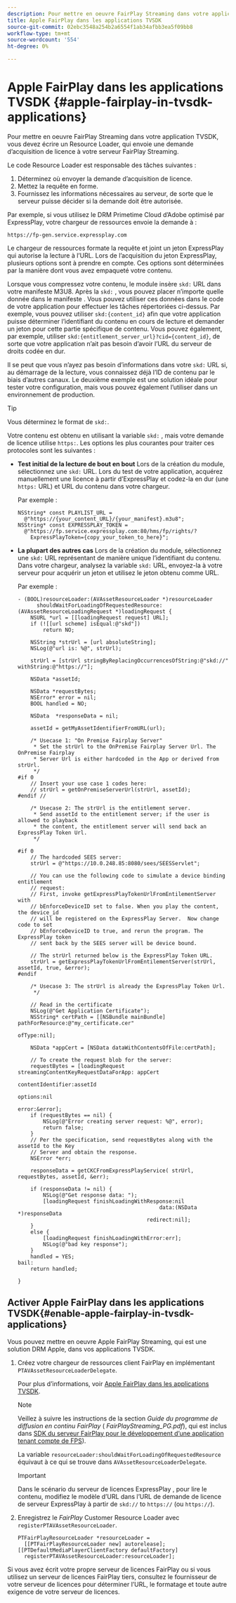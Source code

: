 ```yaml
---
description: Pour mettre en oeuvre FairPlay Streaming dans votre application TVSDK, vous devez écrire un Resource Loader, qui envoie une demande d’acquisition de licence à votre serveur FairPlay Streaming.
title: Apple FairPlay dans les applications TVSDK
source-git-commit: 02ebc3548a254b2a6554f1ab34afbb3ea5f09bb8
workflow-type: tm+mt
source-wordcount: '554'
ht-degree: 0%

---
```


# Apple FairPlay dans les applications TVSDK  {#apple-fairplay-in-tvsdk-applications}

Pour mettre en oeuvre FairPlay Streaming dans votre application TVSDK, vous devez écrire un Resource Loader, qui envoie une demande d’acquisition de licence à votre serveur FairPlay Streaming.

Le code Resource Loader est responsable des tâches suivantes :

1. Déterminez où envoyer la demande d’acquisition de licence.
1. Mettez la requête en forme.
1. Fournissez les informations nécessaires au serveur, de sorte que le serveur puisse décider si la demande doit être autorisée.

Par exemple, si vous utilisez le DRM Primetime Cloud d’Adobe optimisé par ExpressPlay, votre chargeur de ressources envoie la demande à :

```
https://fp-gen.service.expressplay.com
```

Le chargeur de ressources formate la requête et joint un jeton ExpressPlay qui autorise la lecture à l’URL. Lors de l’acquisition du jeton ExpressPlay, plusieurs options sont à prendre en compte. Ces options sont déterminées par la manière dont vous avez empaqueté votre contenu.

Lorsque vous compressez votre contenu, le module insère `skd:` URL dans votre manifeste M3U8. Après la `skd:` , vous pouvez placer n’importe quelle donnée dans le manifeste . Vous pouvez utiliser ces données dans le code de votre application pour effectuer les tâches répertoriées ci-dessus. Par exemple, vous pouvez utiliser `skd:{content_id}` afin que votre application puisse déterminer l’identifiant du contenu en cours de lecture et demander un jeton pour cette partie spécifique de contenu. Vous pouvez également, par exemple, utiliser `skd:{entitlement_server_url}?cid={content_id}`, de sorte que votre application n’ait pas besoin d’avoir l’URL du serveur de droits codée en dur.

Il se peut que vous n’ayez pas besoin d’informations dans votre `skd:` URL si, au démarrage de la lecture, vous connaissez déjà l’ID de contenu par le biais d’autres canaux. Le deuxième exemple est une solution idéale pour tester votre configuration, mais vous pouvez également l’utiliser dans un environnement de production.

>[!TIP]
>
>Vous déterminez le format de `skd:`.

Votre contenu est obtenu en utilisant la variable `skd:` , mais votre demande de licence utilise `https:`. Les options les plus courantes pour traiter ces protocoles sont les suivantes :

* **Test initial de la lecture de bout en bout** Lors de la création du module, sélectionnez une `skd:` URL. Lors du test de votre application, acquérez manuellement une licence à partir d’ExpressPlay et codez-la en dur (une `https:` URL) et URL du contenu dans votre chargeur.

  Par exemple :

  ```
  NSString* const PLAYLIST_URL =  
    @"https://{your_content_URL}/{your_manifest}.m3u8"; 
  NSString* const EXPRESSPLAY_TOKEN =  
    @"https://fp.service.expressplay.com:80/hms/fp/rights/? 
      ExpressPlayToken={copy_your_token_to_here}";
  ```

* **La plupart des autres cas** Lors de la création du module, sélectionnez une `skd:` URL représentant de manière unique l’identifiant du contenu. Dans votre chargeur, analysez la variable `skd:` URL, envoyez-la à votre serveur pour acquérir un jeton et utilisez le jeton obtenu comme URL.

  Par exemple :

  ```
  - (BOOL)resourceLoader:(AVAssetResourceLoader *)resourceLoader  
        shouldWaitForLoadingOfRequestedResource:(AVAssetResourceLoadingRequest *)loadingRequest { 
      NSURL *url = [[loadingRequest request] URL]; 
      if (![[url scheme] isEqual:@"skd"]) 
          return NO; 
  
      NSString *strUrl = [url absoluteString]; 
      NSLog(@"url is: %@", strUrl); 
  
      strUrl = [strUrl stringByReplacingOccurrencesOfString:@"skd://" withString:@"https://"]; 
  
      NSData *assetId; 
  
      NSData *requestBytes; 
      NSError* error = nil; 
      BOOL handled = NO; 
  
      NSData  *responseData = nil; 
  
      assetId = getMyAssetIdentifierFromURL(url); 
  
      /* Usecase 1: "On Premise Fairplay Server" 
       * Set the strUrl to the OnPremise Fairplay Server Url. The OnPremise Fairplay  
       * Server Url is either hardcoded in the App or derived from strUrl. 
       */ 
  #if 0  
      // Insert your use case 1 codes here: 
      // strUrl = getOnPremiseServerUrl(strUrl, assetId); 
  #endif // 
  
      /* Usecase 2: The strUrl is the entitlement server. 
       * Send assetId to the entitlement server; if the user is allowed to playback  
       * the content, the entitlement server will send back an ExpressPlay Token Url. 
       */ 
  
  #if 0 
      // The hardcoded SEES server: 
      strUrl = @"https://10.0.248.85:8080/sees/SEESServlet"; 
  
      // You can use the following code to simulate a device binding entitlement  
      // request:  
      // First, invoke getExpressPlayTokenUrlFromEntilementServer with  
      // bEnforceDeviceID set to false. When you play the content, the device_id  
      // will be registered on the ExpressPlay Server.  Now change code to set  
      // bEnforceDeviceID to true, and rerun the program. The ExpressPlay token  
      // sent back by the SEES server will be device bound. 
  
      // The strUrl returned below is the ExpressPlay Token URL. 
      strUrl = getExpressPlayTokenUrlFromEntilementServer(strUrl, assetId, true, &error); 
  #endif 
  
      /* Usecase 3: The strUrl is already the ExpressPlay Token Url. 
       */ 
  
      // Read in the certificate 
      NSLog(@"Get Application Certificate"); 
      NSString* certPath = [[NSBundle mainBundle] pathForResource:@"my_certificate.cer"  
                                                           ofType:nil]; 
  
      NSData *appCert = [NSData dataWithContentsOfFile:certPath]; 
  
      // To create the request blob for the server: 
      requestBytes = [loadingRequest streamingContentKeyRequestDataForApp: appCert 
                                                        contentIdentifier:assetId  
                                                                  options:nil  
                                                                    error:&error]; 
      if (requestBytes == nil) { 
          NSLog(@"Error creating server request: %@", error); 
          return false; 
      } 
      // Per the specification, send requestBytes along with the assetId to the Key 
      // Server and obtain the response. 
      NSError *err; 
  
      responseData = getCKCFromExpressPlayService( strUrl, requestBytes, assetId, &err); 
  
      if (responseData != nil) { 
          NSLog(@"Get response data: "); 
          [loadingRequest finishLoadingWithResponse:nil  
                                               data:(NSData *)responseData 
                                           redirect:nil]; 
      } 
      else { 
          [loadingRequest finishLoadingWithError:err]; 
          NSLog(@"bad key response"); 
      } 
      handled = YES; 
  bail: 
      return handled; 
  
  }
  ```

## Activer Apple FairPlay dans les applications TVSDK{#enable-apple-fairplay-in-tvsdk-applications}

Vous pouvez mettre en oeuvre Apple FairPlay Streaming, qui est une solution DRM Apple, dans vos applications TVSDK.

1. Créez votre chargeur de ressources client FairPlay en implémentant `PTAVAssetResourceLoaderDelegate`.

   Pour plus d’informations, voir [Apple FairPlay dans les applications TVSDK](../../../tvsdk-1.4-for-ios/c-psdk-ios-1.4-drm-content-security/c-psdk-ios-1.4-apple-fairplay-tvsdk/c-psdk-ios-1.4-apple-fairplay-tvsdk.md).

   >[!NOTE]
   >
   >Veillez à suivre les instructions de la section *Guide du programme de diffusion en continu FairPlay* ( *FairPlayStreaming_PG.pdf*), qui est inclus dans [SDK du serveur FairPlay pour le développement d’une application tenant compte de FPS](https://developer.apple.com/services-account/download?path=/Developer_Tools/FairPlay_Streaming_SDK/FairPlay_Streaming_Server_SDK.zip)).

   La variable `resourceLoader:shouldWaitForLoadingOfRequestedResource` équivaut à ce qui se trouve dans `AVAssetResourceLoaderDelegate`.

   >[!IMPORTANT]
   >
   >Dans le scénario du serveur de licences ExpressPlay , pour lire le contenu, modifiez le modèle d’URL dans l’URL de demande de licence de serveur ExpressPlay à partir de `skd://` to `https://` (ou `https://`).

1. Enregistrez le *FairPlay* Customer Resource Loader avec `registerPTAVAssetResourceLoader`.

   ```
   PTFairPlayResourceLoader *resourceLoader =  
     [[PTFairPlayResourceLoader new] autorelease];  
   [[PTDefaultMediaPlayerClientFactory defaultFactory]  
     registerPTAVAssetResourceLoader:resourceLoader];
   ```

Si vous avez écrit votre propre serveur de licences FairPlay ou si vous utilisez un serveur de licences FairPlay tiers, consultez le fournisseur de votre serveur de licences pour déterminer l’URL, le formatage et toute autre exigence de votre serveur de licences.
